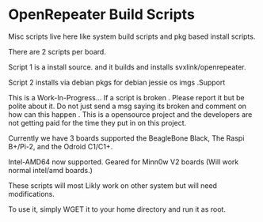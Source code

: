OpenRepeater Build Scripts
=======

Misc scripts live here like system build scripts and pkg based install scripts.

There are 2 scripts per board. 

Script 1 is a install source. and it builds and installs svxlink/openrepeater. 

Script 2 installs via debian pkgs for debian jessie os imgs .Support 

This is a Work-In-Progress... If a script is broken . Please report it but be polite about it.
Do not just send a msg saying its broken and comment on how can this happen . This is a opensource 
project and the developers are not getting paid for the time they put in on this project.

Currently we have 3 boards supported the BeagleBone Black, The Raspi B+/Pi-2, and the Odroid C1/C1+. 

Intel-AMD64 now supported.  Geared for Minn0w V2 boards (Will work normal intel/amd boards.)

These scripts will most Likly work on other system but will need modifications.

To use it, simply WGET it to your home directory and run it as root.